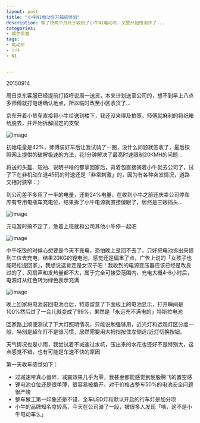 ```yaml
---
layout: post
title: "小牛N1电动车开箱初体验"
description: 等了快两个月终于收到了小牛N1电动车，又要开始做测评了...
categories: 
- 偶尔惊喜
tags: 
- 电动车
- 小牛
- N1


---
```


20150914

周日京东客服已经提前打招呼说周一送货，本来计划送至公司的，想不到早上八点多师傅就打电话确认地点，所以临时改至小区收货了...

京东开着小货车直接将小牛给送到楼下，我还没来得及拍照，师傅就麻利的将纸箱给脱去，并开始拆解固定的支架

![image](http://ww2.sinaimg.cn/mw1024/661e5653gw1ew2c4vbmo9j21kw1kw4hw.jpg)

初始电量是42%，师傅装好车后让我试骑了一圈，没什么问题就签收了，最后按照网上提供的破解极速的方法，花1分钟解决了最高时速限制20KMH的问题...

将送的头盔、短袖、说明书啥的都拿回家后，背着包直接骑着小牛就去公司了，试了下在非机动车道45码的时速还是「非常刺激」的，因为有各种突发情况，道路又相对狭窄：）

到公司差不多用了一半的电量，还剩24%电量，在收到小牛之前还庆幸公司停车库有专用电瓶车充电位，结果拆了小牛电源就直接傻眼了，居然是三眼插头...

![image](http://ww1.sinaimg.cn/mw1024/661e5653gw1ew2c4si6olj21kw1kwwph.jpg)

充电暂时搞不定了，急着上班就和公司其他小牛停一起吧

![image](http://ww4.sinaimg.cn/mw1024/661e5653gw1ew2c4yqe5aj21kw1kwtnr.jpg)

中午吃饭的时候心想要是今天不充电，恐怕晚上是回不去了，只好把电池拆出来提到工位去充电，结果20KG的锂电池，感觉还是偏重了点，广告上说的「女孩子也能轻松提回家」，我想说这肯定是女汉子吧！我收到的电源变压器应该已经是改良过的了，风扇声和发热量都不大，属于完全可接受范围内，充电大概4-6小时后，电源灯从红色转为绿色表示充满

![image](http://ww2.sinaimg.cn/mw1024/661e5653gw1ew2c4wfym4j20k00zkwji.jpg)

晚上回家将电池装回电池仓后，特意留意了下面板上的电池显示，打开瞬间是100%然后过了一会儿就变成了99%，果然是「永远充不满电的」特斯拉电池

回家路上顺便测试了下大灯照明情况，只能说勉强够用，近光灯和远观灯区分度一般，特别是超车灯不是很习惯，居然需要用大拇指按住左侧远/近灯切换按钮。

天气情况也是小雨，我尝试着不减速过水坑，压出来的水花也还好不是特别大，这点感觉不错，也有可能是车速不快的原因

第一天收车感觉如下：

* 过减速带真心蛋碎，减震效果几乎为零，我甚至都能感觉到屁股腾飞的置空感
* 锂电池仓位还是很单薄，很容易被撬开，对于价格占整车50%的电池安全问题很严峻
* 整车做工第一印象还是不错，全车LED灯和默认开启的行车灯是加分项
* 小牛的品牌知名度较高，今天在公司骑了一段，被很多人发现「咦，这不是小牛电动车么」